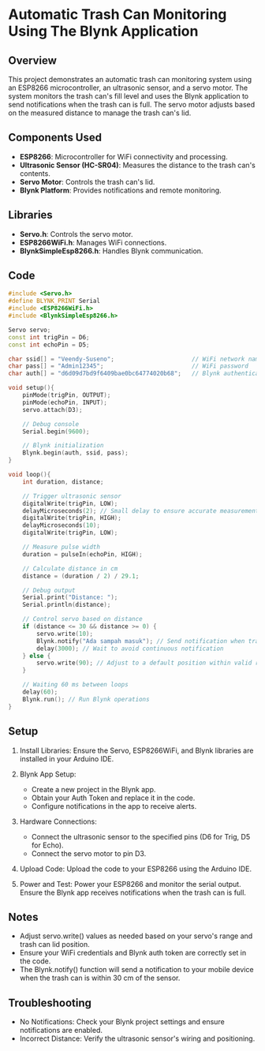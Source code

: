 # Automatic Trash Can Monitoring Using The Blynk Application

## Overview

This project demonstrates an automatic trash can monitoring system using an ESP8266 microcontroller, an ultrasonic sensor, and a servo motor. The system monitors the trash can's fill level and uses the Blynk application to send notifications when the trash can is full. The servo motor adjusts based on the measured distance to manage the trash can's lid.

## Components Used

- **ESP8266**: Microcontroller for WiFi connectivity and processing.
- **Ultrasonic Sensor (HC-SR04)**: Measures the distance to the trash can's contents.
- **Servo Motor**: Controls the trash can's lid.
- **Blynk Platform**: Provides notifications and remote monitoring.

## Libraries

- **Servo.h**: Controls the servo motor.
- **ESP8266WiFi.h**: Manages WiFi connections.
- **BlynkSimpleEsp8266.h**: Handles Blynk communication.

## Code

```cpp
#include <Servo.h>
#define BLYNK_PRINT Serial
#include <ESP8266WiFi.h>
#include <BlynkSimpleEsp8266.h>

Servo servo;
const int trigPin = D6;
const int echoPin = D5;

char ssid[] = "Veendy-Suseno";                      // WiFi network name
char pass[] = "Admin12345";                         // WiFi password
char auth[] = "d6d09d7bd9f6409bae0bc64774020b68";   // Blynk authentication token

void setup(){
    pinMode(trigPin, OUTPUT);
    pinMode(echoPin, INPUT);
    servo.attach(D3);

    // Debug console
    Serial.begin(9600);

    // Blynk initialization
    Blynk.begin(auth, ssid, pass);
}

void loop(){
    int duration, distance;

    // Trigger ultrasonic sensor
    digitalWrite(trigPin, LOW);
    delayMicroseconds(2); // Small delay to ensure accurate measurement
    digitalWrite(trigPin, HIGH);
    delayMicroseconds(10);
    digitalWrite(trigPin, LOW);

    // Measure pulse width
    duration = pulseIn(echoPin, HIGH);

    // Calculate distance in cm
    distance = (duration / 2) / 29.1;

    // Debug output
    Serial.print("Distance: ");
    Serial.println(distance);

    // Control servo based on distance
    if (distance <= 30 && distance >= 0) {
        servo.write(10);
        Blynk.notify("Ada sampah masuk"); // Send notification when trash can is full
        delay(3000); // Wait to avoid continuous notification
    } else {
        servo.write(90); // Adjust to a default position within valid range
    }

    // Waiting 60 ms between loops
    delay(60);
    Blynk.run(); // Run Blynk operations
}
```

## Setup

1. Install Libraries: Ensure the Servo, ESP8266WiFi, and Blynk libraries are installed in your Arduino IDE.

2. Blynk App Setup:

   - Create a new project in the Blynk app.
   - Obtain your Auth Token and replace it in the code.
   - Configure notifications in the app to receive alerts.

3. Hardware Connections:

   - Connect the ultrasonic sensor to the specified pins (D6 for Trig, D5 for Echo).
   - Connect the servo motor to pin D3.

4. Upload Code: Upload the code to your ESP8266 using the Arduino IDE.

5. Power and Test: Power your ESP8266 and monitor the serial output. Ensure the Blynk app receives notifications when the trash can is full.

## Notes

- Adjust servo.write() values as needed based on your servo's range and trash can lid position.
- Ensure your WiFi credentials and Blynk auth token are correctly set in the code.
- The Blynk.notify() function will send a notification to your mobile device when the trash can is within 30 cm of the sensor.

## Troubleshooting

- No Notifications: Check your Blynk project settings and ensure notifications are enabled.
- Incorrect Distance: Verify the ultrasonic sensor's wiring and positioning.
